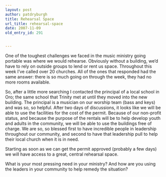 ```yaml
---
layout: post
author: patdryburgh
title: Rehearsal Space
url_title: rehearsal-space
date: 2007-11-09
old_entry_id: 291


---
```


One of the toughest challenges we faced in the music ministry going portable was where we would rehearse. Obviously without a building, we’d have to rely on outside groups to lend or rent us space. Throughout this week I’ve called over 20 churches. All of the ones that responded had the same answer: there is so much going on through the week, they had no more rooms available.

So, after a little more searching I contacted the principal of a local school in Oro; the same school that Trinity met at until they moved into the new building. The principal is a musician on our worship team (bass and keys) and was so, so helpful. After two days of discussions, it looks like we will be able to use the facilities for the cost of the permit. Because of our non-profit status, and because the purpose of the rentals will be to help develop youth and adults in the community, we will be able to use the buildings free of charge. We are so, so blessed first to have incredible people in leadership throughout our community, and second to have that leadership pull to help their local church when it is in need.

Starting as soon as we can get the permit approved (probably a few days) we will have access to a great, central rehearsal space.

What is your most pressing need in your ministry? And how are you using the leaders in your community to help remedy the situation?
